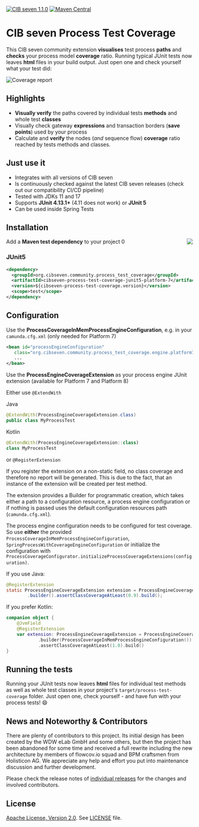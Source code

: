 [![CIB seven 1.1.0](https://img.shields.io/badge/CIB%20seven-1.1.0-orange.svg)](https://docs.cibseven.org/manual/1.1/)
[![Maven Central](https://img.shields.io/maven-central/v/org.cibseven.community.process_test_coverage/cibseven-process-test-coverage-starter-platform-7?label=Maven%20Central)](https://central.sonatype.com/artifact/org.cibseven.community.process_test_coverage/cibseven-process-test-coverage-starter-platform-7)

# CIB seven Process Test Coverage

This CIB seven community extension **visualises** test process **paths** and **checks** your process model **coverage** ratio. Running  typical JUnit tests now leaves **html** files in your build output. Just open one and check yourself what your test did:

![Coverage report](docs/assets/img/flowcov_coverage_report.png)

## Highlights

* **Visually verify** the paths covered by individual tests **methods** and whole test **classes**
* Visually check gateway **expressions** and transaction borders (**save points**) used by your process
* Calculate and **verify** the nodes (_and_ sequence flow) **coverage** ratio reached by tests methods and classes.

## Just use it

* Integrates with all versions of CIB seven
* Is continuously checked against the latest CIB seven releases (check out our compatibility CI/CD pipeline)
* Tested with JDKs 11 and 17
* Supports **JUnit 4.13.1+** (4.11 does not work) or **JUnit 5**
* Can be used inside Spring Tests

## Installation

 Add a **Maven test dependency** to your project <a href="https://maven-badges.herokuapp.com/maven-central/org.cibseven.community.process_test_coverage/process-test-coverage-bom"><img src="https://maven-badges.herokuapp.com/maven-central/org.cibseven.community.process_test_coverage/cibseven-process-test-coverage-bom/badge.svg" align="right" /></a>
0
### JUnit5

```xml
<dependency>
  <groupId>org.cibseven.community.process_test_coverage</groupId>
  <artifactId>cibseven-process-test-coverage-junit5-platform-7</artifactId>
  <version>${cibseven-process-test-coverage.version}</version>
  <scope>test</scope>
</dependency>
```

## Configuration

Use the **ProcessCoverageInMemProcessEngineConfiguration**, e.g. in your `camunda.cfg.xml` (only needed for Platform 7)

```xml
<bean id="processEngineConfiguration"
   class="org.cibseven.community.process_test_coverage.engine.platform7.ProcessCoverageInMemProcessEngineConfiguration">
   ...
</bean>
```

Use the **ProcessEngineCoverageExtension** as your process engine JUnit extension (available for Platform 7 and Platform 8)

Either use `@ExtendWith`

Java
```java
@ExtendWith(ProcessEngineCoverageExtension.class)
public class MyProcessTest
```

Kotlin
```kotlin
@ExtendWith(ProcessEngineCoverageExtension::class)
class MyProcessTest
```
or `@RegisterExtension`

If you register the extension on a non-static field, no class coverage and therefore no report will be generated. This is due to the fact, that an instance of the extension will be created per test method.

The extension provides a Builder for programmatic creation, which takes either a path to a configuration resource, a process engine configuration or if nothing is passed uses the default configuration resources path (`camunda.cfg.xml`).

The process engine configuration needs to be configured for test coverage. So use **either** the provided `ProcessCoverageInMemProcessEngineConfiguration`, `SpringProcessWithCoverageEngineConfiguration` or initialize the configuration with `ProcessCoverageConfigurator.initializeProcessCoverageExtensions(configuration)`.

If you use Java:
```java
@RegisterExtension
static ProcessEngineCoverageExtension extension = ProcessEngineCoverageExtension
        .builder().assertClassCoverageAtLeast(0.9).build();
```

If you prefer Kotlin:
```kotlin
companion object {
    @JvmField
    @RegisterExtension
    var extension: ProcessEngineCoverageExtension = ProcessEngineCoverageExtension
            .builder(ProcessCoverageInMemProcessEngineConfiguration())
            .assertClassCoverageAtLeast(1.0).build()
}
```

## Running the tests

Running your JUnit tests now leaves **html** files for individual test methods as well as whole test classes in your project's `target/process-test-coverage` folder. Just open one, check yourself - and have fun with your process tests! :smile:


## News and Noteworthy & Contributors

There are plenty of contributors to this project. Its initial design has been created by the WDW eLab GmbH and some others,
but then the project has been abandoned for some time and received a full rewrite including the new architecture by members
of flowcov.io squad and BPM craftsmen from Holisticon AG. We appreciate any help and effort you put into maintenance
discussion and further development.

Please check the release notes of [individual releases](https://github.com/cibseven-community-hub/process-test-coverage/releases) for the changes and involved contributors.

## License
[Apache License, Version 2.0](https://www.apache.org/licenses/LICENSE-2.0). See [LICENSE](LICENSE.md) file.
